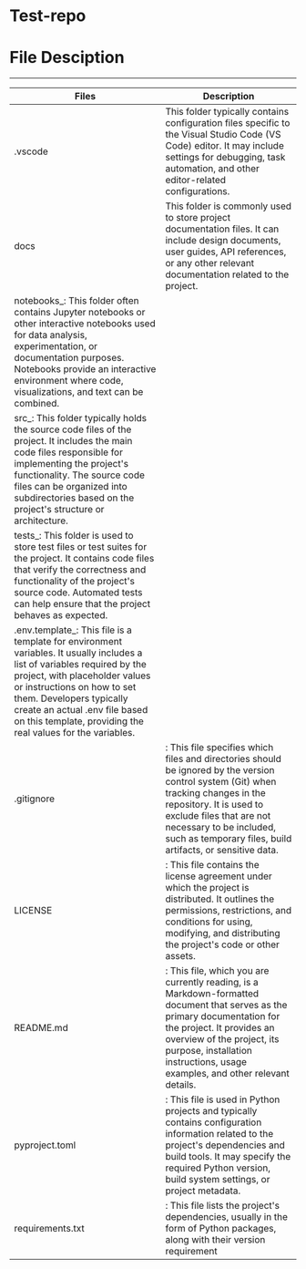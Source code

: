 # Test-repo

# File Desciption 
***
| Files | Description |
| ----- | ----------- |
| .vscode | This folder typically contains configuration files specific to the Visual Studio Code (VS Code) editor. It may include settings for debugging, task automation, and other editor-related configurations. |
| docs  | This folder is commonly used to store project documentation files. It can include design documents, user guides, API references, or any other relevant documentation related to the project. |
| notebooks_: This folder often contains Jupyter notebooks or other interactive notebooks used for data analysis, experimentation, or documentation purposes. Notebooks provide an interactive environment where code, visualizations, and text can be combined. |
| src_: This folder typically holds the source code files of the project. It includes the main code files responsible for implementing the project's functionality. The source code files can be organized into subdirectories based on the project's structure or architecture. |
| tests_: This folder is used to store test files or test suites for the project. It contains code files that verify the correctness and functionality of the project's source code. Automated tests can help ensure that the project behaves as expected. |
| .env.template_: This file is a template for environment variables. It usually includes a list of variables required by the project, with placeholder values or instructions on how to set them. Developers typically create an actual .env file based on this template, providing the real values for the variables. |
| .gitignore |: This file specifies which files and directories should be ignored by the version control system (Git) when tracking changes in the repository. It is used to exclude files that are not necessary to be included, such as temporary files, build artifacts, or sensitive data. |
| LICENSE |: This file contains the license agreement under which the project is distributed. It outlines the permissions, restrictions, and conditions for using, modifying, and distributing the project's code or other assets. |
| README.md |: This file, which you are currently reading, is a Markdown-formatted document that serves as the primary documentation for the project. It provides an overview of the project, its purpose, installation instructions, usage examples, and other relevant details.
| pyproject.toml |: This file is used in Python projects and typically contains configuration information related to the project's dependencies and build tools. It may specify the required Python version, build system settings, or project metadata. |
| requirements.txt |: This file lists the project's dependencies, usually in the form of Python packages, along with their version requirement |
